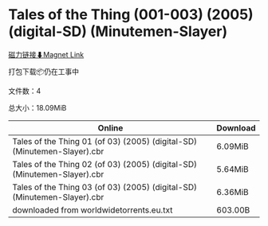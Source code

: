 # Tales of the Thing (001-003) (2005) (digital-SD) (Minutemen-Slayer)

[磁力链接⬇Magnet Link](magnet:?xt=urn:btih:e398783370f02fe7948788f880ff886f1ca61b2d&dn=Tales%20of%20the%20Thing%20%28001-003%29%20%282005%29%20%28digital-SD%29%20%28Minutemen-Slayer%29)

打包下载📦仍在工事中

文件数：4

总大小：18.09MiB

Online | Download
--- | ---
Tales of the Thing 01 (of 03) (2005) (digital-SD) (Minutemen-Slayer).cbr | 6.09MiB
Tales of the Thing 02 (of 03) (2005) (digital-SD) (Minutemen-Slayer).cbr | 5.64MiB
Tales of the Thing 03 (of 03) (2005) (digital-SD) (Minutemen-Slayer).cbr | 6.36MiB
downloaded from worldwidetorrents.eu.txt | 603.00B